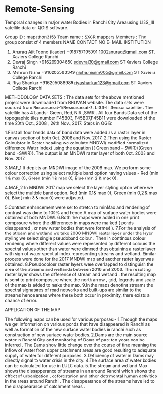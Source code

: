 # Remote-Sensing

Temporal changes in major water Bodies in Ranchi City Area using LISS_III satellite data on QGIS software.

Group ID : mapathon3153
Team name : SXCR mappers
Members : The group consist of 4 members
	NAME	CONTACT NO	E- MAIL	INSTITUTION
1.	Anurag Ajit Topno (leader)	+918757195091	1002anurag@gmail.com	ST. Xaviers College Ranchi
2.	Devraj Singh	+916299304650	sdevraj30@gmail.com	ST Xaviers College Ranchi
3.	Mehrun Nisha	+916205583349	nisha.nasim005@gmail.com	ST Xaviers College Ranchi
4.	Riya Shankar	+916205088989	riyashankar123@gmail.com	ST Xaviers College Ranchi

METHODOLOGY
DATA SETS :   The data sets for the above mentioned project were downloaded from BHUVAN website. The data sets were sourced from Resourcesat-1/Resourcesat-2: LISS-III Sensor satellite . The satellite has 4 bands- Green, Red, NIR ,SWIR . All four Bands  Data set of the topographic tiles number F45B03, F45B07,F45B11 were downloaded of the time 20th Oct., 2008 , 26th Nov., 2017.
Steps in QGIS:
       
1.First all four bands data of band data were added as a rastor layer in canvas section of both Oct. 2008 and Nov. 2017.
2.Then using the Raster Calculator  in Raster heading we calculate MNDWI( modified normalized difference Water index) using the equation {( Green band – SWIR)/(Green band +SWIR)}. The output is an MNDWI raster layer of both Oct. 2008 and Nov. 2017.

3.MAP_1
 It depicts an MNDWI image of the 2008 map. We perform some colour correction using  select multiple band option having values - Red (min 1 & max 0), Green (min 1 &  max 0), Blue (min 2 & max 0). 

4.MAP_2
In MNDWI 2017 map we select the layer styling  option where we select the multible band option. Red (min 0.1& max 0), Green (min 0,2 & max 0), Blue( min 3 & max 0) were adjusted.

5.Contrast enhancement were set to  stretch to minMax and rendering of contrast was done to 100% and hence A map of surface water bodies were obtained of both MNDWI.
6.Both the maps were added in one print composure where the differences in maps were marked ( ponds disappeared , or new water bodies that were formed ).
7.For the analysis of the stream and wetland we take 2008 MNDWI raster layer under the layer styling we select single pseudoband colour . Then in continous colour rendering where different values were represented by different colours the spectral values other than water were dimmed thus obtaining a raster layer with sign of water spectral index representing streams and wetland. Similar process were done for the 2017 MNDWI map and another raster layer was obtained.
8.Pseudocolour raster layers were overlapped to distinguish the area of the streams and wetlands between 2018 and 2008. The resulting raster layer shows the difference of stream and wetland . the resulting map is send to print composure  where the north arrow , grid, legends and scale of the map is added to make the map.
9.In the maps denoting streams the spectral signatures of road networks and built-ups are similar to the streams hence areas where these both occur in proximity, there exists a chance of error.


APPLICATION OF THE MAP

The following maps can be used for various  purposes:-
1.Through the maps we get information on various ponds that have disappeared in Ranchi as well as formation of the new surface water bodies in ranchi such as construction of new surface water bodies.
2.Dams are the main source water in Ranchi City and monitoring of Dams of past ten years can be inferred . The Dams show little change over the course of time meaning the inflow of water from upper catchment areas are good resulting to adequate supply of water for different purposes.
3.Deficiency of water in Dams may directly signal to water crisis in the city.
4.The surface area of water bodies can be calculated for use in LULC  data.
5.The stream and wetland Map shows the dissapperance of streams in an around Ranchi which shows the effect of urbanization , deforestation and other detrimental human activities in the areas around Ranchi . The disappearance of the streams have led to the disappearance of catchment areas . 

